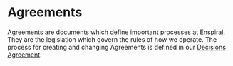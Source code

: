 # Agreements

Agreements are documents which define important processes at Enspiral. They are the legislation which govern the rules of how we operate. The process for creating and changing Agreements is defined in our [Decisions Agreement](../agreements/decisions.md).

